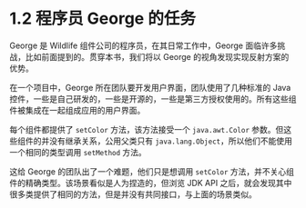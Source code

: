 # 1.2 程序员 George 的任务

George 是 Wildlife 组件公司的程序员，在其日常工作中，George 面临许多挑战，比如前面提到的。贯穿本书，我们将以 George 的视角发现实现反射方案的优势。

在一个项目中，George 所在团队要开发用户界面，团队使用了几种标准的 Java 控件，一些是自己研发的，一些是开源的，一些是第三方授权使用的。所有这些组件被集成在一起组成应用的用户界面。

每个组件都提供了 `setColor` 方法，该方法接受一个 `java.awt.Color` 参数。但这些组件的并没有继承关系，公用父类只有 `java.lang.Object`，所以他们不能使用一个相同的类型调用 `setMethod` 方法。

这给 George 的团队出了一个难题，他们只是想调用 `setColor` 方法，并不关心组件的精确类型。该场景看似是人为捏造的，但浏览 JDK API 之后，就会发现其中很多类提供了相同的方法，但是并没有共同接口，与上面的场景类似。
